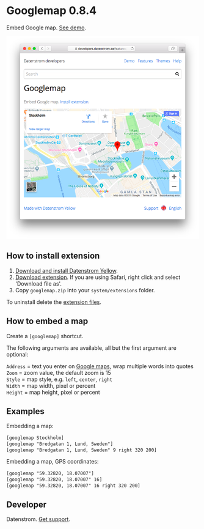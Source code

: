 Googlemap 0.8.4
===============
Embed Google map. [See demo](https://developers.datenstrom.se/features/googlemap).

<p align="center"><img src="googlemap-screenshot.png?raw=true" alt="Screenshot"></p>

## How to install extension

1. [Download and install Datenstrom Yellow](https://github.com/datenstrom/yellow/).
2. [Download extension](https://github.com/datenstrom/yellow-extensions/raw/master/zip/googlemap.zip). If you are using Safari, right click and select 'Download file as'.
3. Copy `googlemap.zip` into your `system/extensions` folder.

To uninstall delete the [extension files](extension.ini).

## How to embed a map

Create a `[googlemap]` shortcut.

The following arguments are available, all but the first argument are optional:

`Address` = text you enter on [Google maps](https://maps.google.com/), wrap multiple words into quotes  
`Zoom` = zoom value, the default zoom is 15  
`Style` = map style, e.g. `left`, `center`, `right`  
`Width` = map width, pixel or percent  
`Height` = map height, pixel or percent  

## Examples

Embedding a map:

    [googlemap Stockholm]
    [googlemap "Bredgatan 1, Lund, Sweden"]
    [googlemap "Bredgatan 1, Lund, Sweden" 9 right 320 200]

Embedding a map, GPS coordinates:

    [googlemap "59.32820, 18.07007"]
    [googlemap "59.32820, 18.07007" 16]
    [googlemap "59.32820, 18.07007" 16 right 320 200]

## Developer

Datenstrom. [Get support](https://developers.datenstrom.se/help/support).
